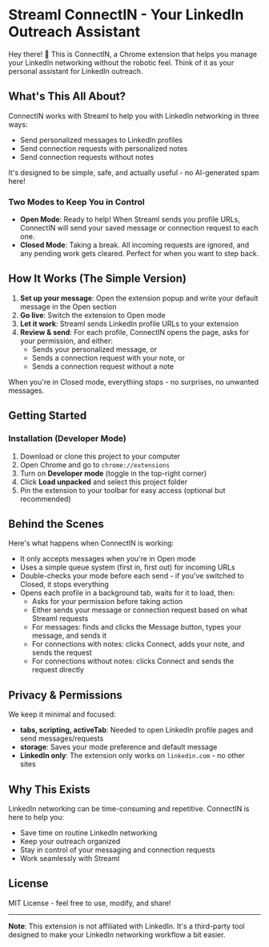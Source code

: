 # Streaml ConnectIN - Your LinkedIn Outreach Assistant

Hey there! 👋 This is ConnectIN, a Chrome extension that helps you manage your LinkedIn networking without the robotic feel. Think of it as your personal assistant for LinkedIn outreach.

## What's This All About?

ConnectIN works with Streaml to help you with LinkedIn networking in three ways:
- Send personalized messages to LinkedIn profiles
- Send connection requests with personalized notes
- Send connection requests without notes

It's designed to be simple, safe, and actually useful - no AI-generated spam here!

### Two Modes to Keep You in Control

- **Open Mode**: Ready to help! When Streaml sends you profile URLs, ConnectIN will send your saved message or connection request to each one.
- **Closed Mode**: Taking a break. All incoming requests are ignored, and any pending work gets cleared. Perfect for when you want to step back.

## How It Works (The Simple Version)

1. **Set up your message**: Open the extension popup and write your default message in the Open section
2. **Go live**: Switch the extension to Open mode
3. **Let it work**: Streaml sends LinkedIn profile URLs to your extension
4. **Review & send**: For each profile, ConnectIN opens the page, asks for your permission, and either:
   - Sends your personalized message, or
   - Sends a connection request with your note, or
   - Sends a connection request without a note

When you're in Closed mode, everything stops - no surprises, no unwanted messages.

## Getting Started

### Installation (Developer Mode)

1. Download or clone this project to your computer
2. Open Chrome and go to `chrome://extensions`
3. Turn on **Developer mode** (toggle in the top-right corner)
4. Click **Load unpacked** and select this project folder
5. Pin the extension to your toolbar for easy access (optional but recommended)

## Behind the Scenes

Here's what happens when ConnectIN is working:

- It only accepts messages when you're in Open mode
- Uses a simple queue system (first in, first out) for incoming URLs
- Double-checks your mode before each send - if you've switched to Closed, it stops everything
- Opens each profile in a background tab, waits for it to load, then:
  - Asks for your permission before taking action
  - Either sends your message or connection request based on what Streaml requests
  - For messages: finds and clicks the Message button, types your message, and sends it
  - For connections with notes: clicks Connect, adds your note, and sends the request
  - For connections without notes: clicks Connect and sends the request directly

## Privacy & Permissions

We keep it minimal and focused:

- **tabs, scripting, activeTab**: Needed to open LinkedIn profile pages and send messages/requests
- **storage**: Saves your mode preference and default message
- **LinkedIn only**: The extension only works on `linkedin.com` - no other sites

## Why This Exists

LinkedIn networking can be time-consuming and repetitive. ConnectIN is here to help you:
- Save time on routine LinkedIn networking
- Keep your outreach organized
- Stay in control of your messaging and connection requests
- Work seamlessly with Streaml

## License

MIT License - feel free to use, modify, and share!

---

**Note**: This extension is not affiliated with LinkedIn. It's a third-party tool designed to make your LinkedIn networking workflow a bit easier.
